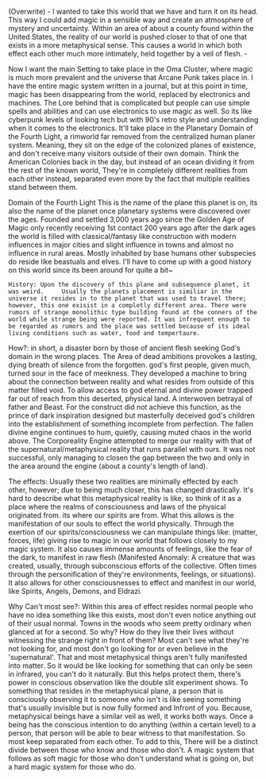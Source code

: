 
(Overwrite) - I wanted to take this world that we have and turn it on its head. This way I could add magic in a sensible way and create an atmosphere of mystery and uncertainty. Within an area of about a county found within the United States, the reality of our world is pushed closer to that of one that exists in a more metaphysical sense. This causes a world in which both effect each other much more intimately, held together by a veil of flesh. -

Now I want the main Setting to take place in the Oma Cluster, where magic is much more prevalent and the universe that Arcane Punk takes place in. I have the entire magic system written in a journal, but at this point in time, magic has been disappearing from the world, replaced by electronics and machines. The Lore behind that is complicated but people can use simple spells and abilities and can use electronics to use magic as well. So its like cyberpunk levels of looking tech but with 90's retro style and understanding when it comes to the electronics. It'll take place in the Planetary Domain of the Fourth Light,  a rimworld far removed from the centralized human planer system. Meaning, they sit on the edge of the colonized planes of existence, and don't receive many visitors outside of their own domain. Think the American Colonies back in the day, but instead of an ocean dividing it from the rest of the known world, They're in completely different realities from each other instead, separated even more by the fact that multiple realities stand between them.

Domain of the Fourth Light
	This is the name of the plane this planet is on, its also the name of the planet once planetary systems were discovered over the ages. Founded and settled 3,000 years ago since the Golden Age of Magic only recently receiving 1st contact 200 years ago after the dark ages the world is filled with classical/fantasy like construction with modern influences in major cities and slight influence in towns and almost no influence in rural areas. Mostly inhabited by base humans other subspecies do reside like beastuals and elves. I'll have to come up with a good history on this world since its been around for quite a bit~ 
	
	History: Upon the discovery of this plane and subsequence planet, it was weird.     Usually the planets placement is similiar in the universe it resides in to the planet that was used to travel there; however, this one exisist in a completly different area. There were rumors of strange monolithic type building found at the conners of the world while strange being were reported. It was infrequent enough to be regarded as rumors and the place was settled because of its ideal living conditions such as water, food and tempertaure.
	

	
How?:
	in short, a disaster born by those of ancient flesh seeking God's domain in the wrong places. The Area of dead ambitions provokes a lasting, dying breath of silence from the forgotten. god's first people, given much, turned sour in the face of meekness. They developed a machine to bring about the connection between reality and what resides from outside of this matter filled void. To allow access to god eternal and divine power trapped far out of reach from this deserted, physical land. A interwoven betrayal of father and Beast. For the construct did not achieve this function, as the prince of dark inspiration designed but masterfully deceived god's children into the establishment of something incomplete from perfection. The fallen divine engine continues to hum, quietly, causing muted chaos in the world above. 
	The Corporeality Engine attempted to merge our reality with that of the supernatural/metaphysical reality that runs parallel with ours. It was not successful, only managing to closen the gap between the two and only in the area around the engine (about a county's length of land).

The effects: 
	 Usually these two realities are minimally effected by each other, however; due to being much closer, this has changed drastically. It's hard to describe what this metaphysical reality is like, so think of it as a place where the realms of consciousness and laws of the physical originated from. its where our spirits are from. What this allows is the manifestation of our souls to effect the world physically. Through the exertion of our spirits/consciousness we can manipulate things like: (matter, forces, life) giving rise to magic in our world that follows closely to my magic system. It also causes immense amounts of feelings, like the fear of the dark, to manifest in raw flesh (Manifested Anomaly: A creature that was created, usually, through subconscious efforts of the collective. Often times through the personification of they're environments, feelings, or situations). It also allows for other consciousnesses to effect and manifest in our world, like Spirits, Angels, Demons, and Eldrazi. 

Why Can't most see?:
	Within this area of effect resides normal people who have no idea something like this exists, most don't even notice anything out of their usual normal. Towns in the woods who seem pretty ordinary when glanced at for a second. So why? How do they live their lives without witnessing the strange right in front of them? Most can't see what they're not looking for, and most don't go looking for or even believe in the 'supernatural'.  That and most metaphysical things aren't fully manifested into matter. So it would be like looking for something that can only be seen in infrared, you can't do it naturally. But this helps protect them, there's power in conscious observation like the double slit experiment shows. To something that resides in the metaphysical plane, a person that is consciously observing it to someone who isn't is like seeing something that's usually invisible but is now fully formed and Infront of you. Because, metaphysical beings have a similar veil as well, it works both ways. Once a being has the conscious intention to do anything (within a certain level) to a person, that person will be able to bear witness to that manifestation. So most keep separated from each other. To add to this, There will be a distinct divide between those who know and those who don't. A magic system that follows as soft magic for those who don't understand what is going on, but a hard magic system for those who do.     
	